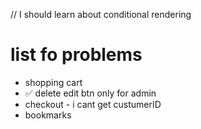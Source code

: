 // I should learn about conditional rendering

# list fo problems

* shopping cart
* ✅ delete edit btn only for admin
* checkout - i cant get custumerID
* bookmarks
